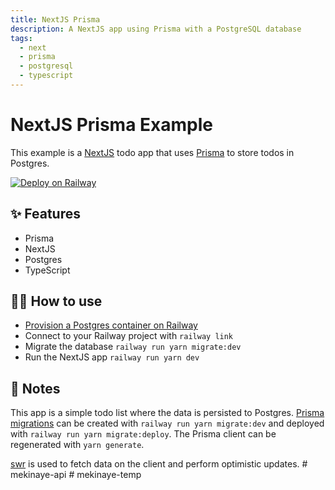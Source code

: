 ```yaml
---
title: NextJS Prisma
description: A NextJS app using Prisma with a PostgreSQL database
tags:
  - next
  - prisma
  - postgresql
  - typescript
---
```


# NextJS Prisma Example

This example is a [NextJS](https://nextjs.org/) todo app that uses
[Prisma](https://www.prisma.io/) to store todos in Postgres.

[![Deploy on Railway](https://railway.app/button.svg)](https://railway.app/new/template/HRZqTF)

## ✨ Features

- Prisma
- NextJS
- Postgres
- TypeScript

## 💁‍♀️ How to use

- [Provision a Postgres container on Railway](https://dev.new)
- Connect to your Railway project with `railway link`
- Migrate the database `railway run yarn migrate:dev`
- Run the NextJS app `railway run yarn dev`

## 📝 Notes

This app is a simple todo list where the data is persisted to Postgres. [Prisma
migrations](https://www.prisma.io/docs/concepts/components/prisma-migrate#prisma-migrate)
can be created with `railway run yarn migrate:dev` and deployed with `railway run yarn migrate:deploy`. The Prisma client can be regenerated with
`yarn generate`.

[swr](https://swr.vercel.app/) is used to fetch data on the client and perform optimistic updates.
#   m e k i n a y e - a p i  
 #   m e k i n a y e - t e m p  
 